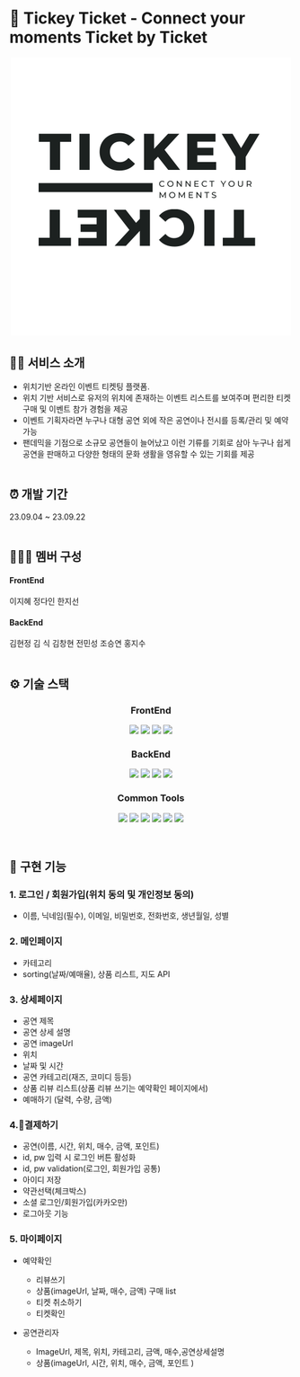 # 🎉 Tickey Ticket - Connect your moments Ticket by Ticket

<div align="center">
  <img src="/logo_white.png">
</div>

## 🧑‍💻 서비스 소개
- 위치기반 온라인 이벤트 티켓팅 플랫폼.
- 위치 기반 서비스로 유저의 위치에 존재하는 이벤트 리스트를 보여주며 편리한 티켓 구매 및 이벤트 참가 경험을 제공
- 이벤트 기획자라면 누구나 대형 공연 외에 작은 공연이나 전시를 등록/관리 및 예약 가능
- 팬데믹을 기점으로 소규모 공연들이 늘어났고 이런 기류를 기회로 삼아 누구나 쉽게 공연을 판매하고 다양한 형태의 문화 생활을 영유할 수 있는 기회를 제공
<br /><br />

## ⏰ 개발 기간

23.09.04 ~ 23.09.22
<br /><br />

## 🧑‍🤝‍🧑 멤버 구성
#### FrontEnd
이지혜
정다인
한지선
<br />
#### BackEnd
김현정
김 식
김창현
전민성
조승연
홍지수
<br /><br />

## ⚙️ 기술 스택

<div align="center">
  
### FrontEnd

<img src="https://img.shields.io/badge/React-61DAFB?style=for-the-badge&logo=react&logoColor=black"> <img src="https://img.shields.io/badge/javascript-F7DF1E?style=for-the-badge&logo=javascript&logoColor=black"> <img src="https://img.shields.io/badge/html5-E34F26?style=for-the-badge&logo=html5&logoColor=white"> <img src="https://img.shields.io/badge/tailwindcss-06B6D4?style=for-the-badge&logo=tailwindcss&logoColor=white">
  
### BackEnd

<img src="https://img.shields.io/badge/node.js-339933?style=for-the-badge&logo=nodedotjs&logoColor=white"> <img src="https://img.shields.io/badge/javascript-F7DF1E?style=for-the-badge&logo=javascript&logoColor=black"> <img src="https://img.shields.io/badge/mysql-4479A1?style=for-the-badge&logo=mysql&logoColor=white"> <img src="https://img.shields.io/badge/express-000000?style=for-the-badge&logo=express&logoColor=white"> 

### Common Tools

<img src="https://img.shields.io/badge/git-F05032?style=for-the-badge&logo=git&logoColor=white"> <img src="https://img.shields.io/badge/github-181717?style=for-the-badge&logo=github&logoColor=white"> <img src="https://img.shields.io/badge/visualstudiocode-007ACC?style=for-the-badge&logo=visualstudiocode&logoColor=white"> <img src="https://img.shields.io/badge/slack-4A154B?style=for-the-badge&logo=slack&logoColor=white"> <img src="https://img.shields.io/badge/trello-0052CC?style=for-the-badge&logo=trello&logoColor=white"> <img src="https://img.shields.io/badge/notion-000000?style=for-the-badge&logo=notion&logoColor=white">

<br />
</div>

## 📌 구현 기능

### 1. 로그인 / 회원가입(위치 동의 및 개인정보 동의)
- 이름, 닉네임(필수), 이메일, 비밀번호, 전화번호, 생년월일, 성별

### 2. 메인페이지
- 카테고리
- sorting(날짜/예매율), 상품 리스트, 지도 API

### 3. 상세페이지
- 공연 제목
- 공연 상세 설명
- 공연 imageUrl
- 위치
- 날짜 및 시간
- 공연 카테고리(재즈, 코미디 등등)
- 상품 리뷰 리스트(상품 리뷰 쓰기는 예약확인 페이지에서)
- 예매하기 (달력, 수량, 금액)

### 4.결제하기
- 공연(이름, 시간, 위치, 매수, 금액, 포인트)
- id, pw 입력 시 로그인 버튼 활성화
- id, pw validation(로그인, 회원가입 공통)
- 아이디 저장
- 약관선택(체크박스)
- 소셜 로그인/회원가입(카카오만)
- 로그아웃 기능

### 5. 마이페이지
- 예약확인
  - 리뷰쓰기
  - 상품(imageUrl, 날짜, 매수, 금액) 구매 list
  - 티켓 취소하기
  - 티켓확인

- 공연관리자
  - ImageUrl, 제목, 위치, 카테고리, 금액, 매수,공연상세설명
  - 상품(imageUrl, 시간, 위치, 매수, 금액, 포인트 )

<br><br><br>
